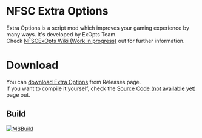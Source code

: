 # NFSC Extra Options
Extra Options is a script mod which improves your gaming experience by many ways. It's developed by ExOpts Team.  
Check [NFSCExOpts Wiki (Work in progress)](http://extraoptions.wikia.com/wiki/Need_for_Speed:_Carbon) out for further information.

# Download
You can [download Extra Options](https://github.com/Sh2dow/NFSCExOpts/releases) from Releases page.  
If you want to compile it yourself, check the [Source Code (not available yet)](http://extraoptions.wikia.com/wiki/Source_Code) page out.

## Build
[![MSBuild](https://github.com/Sh2dow/NFSCExOpts/actions/workflows/msbuild.yml/badge.svg?branch=master&cachebuster=1)](https://github.com/Sh2dow/NFSCExOpts/actions/workflows/msbuild.yml)
